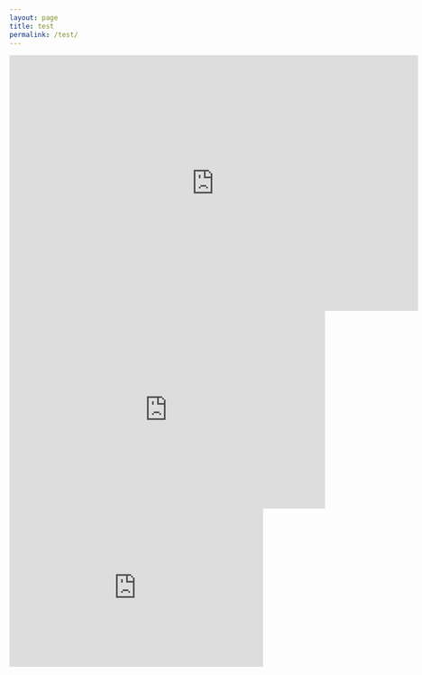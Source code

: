 ```yaml
---
layout: page
title: test
permalink: /test/
---
```


<iframe width="725" height="453" src="https://www.tinkercad.com/embed/3ZjPoQ7fhec?editbtn=1" frameborder="0" marginwidth="0" marginheight="0" scrolling="no"></iframe>

<iframe width="560" height="350" src="https://www.tinkercad.com/embed/3ZjPoQ7fhec?editbtn=1" frameborder="0" marginwidth="0" marginheight="0" scrolling="no"></iframe>

<iframe width="450" height="280" src="https://www.tinkercad.com/embed/3ZjPoQ7fhec?editbtn=1" frameborder="0" marginwidth="0" marginheight="0" scrolling="no"></iframe>


<!-- 
## Modular Haptic Bracelet:

- 5 SG90 Servos (https://www.amazon.com/J-Deal-Micro-Helicopter-Airplane-Controls/dp/B015H5AVZG)
- Teensy 3.2 (https://www.pjrc.com/store/teensy32.html)
- DRV2605L Haptic Controller (for vibration module) **?**(https://www.adafruit.com/product/2305)
- Velcro Strap **where buy??**
- Coin Battery (**what size???**)
- **AA?** Batteries
- Printed parts (1 of each kind of module + Battery and Arduino mounts)

Cost: $40 + Shipping and Filament for printed parts (~$60 total)

## (For each) Stretch Module:

- 1 SG90 Servo
- Stretch Base
- Stretch Tactor

## (For each) Twist Module:

- 1 SG90 Servo
- Twist Base
- Twist Tactor

## (For each) Vibration Module:

- 1 ERM **what kind???**
- Vibration Base -->